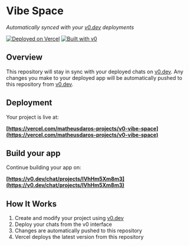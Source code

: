 # Vibe Space

*Automatically synced with your [v0.dev](https://v0.dev) deployments*

[![Deployed on Vercel](https://img.shields.io/badge/Deployed%20on-Vercel-black?style=for-the-badge&logo=vercel)](https://vercel.com/matheusdaros-projects/v0-vibe-space)
[![Built with v0](https://img.shields.io/badge/Built%20with-v0.dev-black?style=for-the-badge)](https://v0.dev/chat/projects/IVhHm5Xm8m3)

## Overview

This repository will stay in sync with your deployed chats on [v0.dev](https://v0.dev).
Any changes you make to your deployed app will be automatically pushed to this repository from [v0.dev](https://v0.dev).

## Deployment

Your project is live at:

**[https://vercel.com/matheusdaros-projects/v0-vibe-space](https://vercel.com/matheusdaros-projects/v0-vibe-space)**

## Build your app

Continue building your app on:

**[https://v0.dev/chat/projects/IVhHm5Xm8m3](https://v0.dev/chat/projects/IVhHm5Xm8m3)**

## How It Works

1. Create and modify your project using [v0.dev](https://v0.dev)
2. Deploy your chats from the v0 interface
3. Changes are automatically pushed to this repository
4. Vercel deploys the latest version from this repository